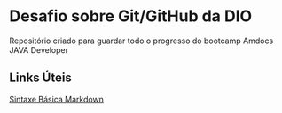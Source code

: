 # Desafio sobre Git/GitHub da DIO
Repositório criado para guardar todo o progresso do bootcamp Amdocs JAVA Developer

## Links Úteis

[Sintaxe Básica Markdown](https://www.markdownguide.org/basic-syntax/)
